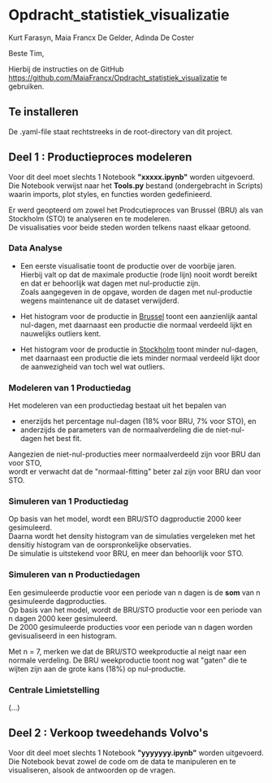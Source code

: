 # Opdracht_statistiek_visualizatie

Kurt Farasyn, Maia Francx De Gelder, Adinda De Coster


Beste Tim,

Hierbij de instructies on de GitHub https://github.com/MaiaFrancx/Opdracht_statistiek_visualizatie te gebruiken.

## Te installeren

De .yaml-file staat rechtstreeks in de root-directory van dit project.


## Deel 1 : Productieproces modeleren

Voor dit deel moet slechts 1 Notebook <b>"xxxxx.ipynb"</b> worden uitgevoerd.
Die Notebook verwijst naar het <b>Tools.py</b> bestand (ondergebracht in Scripts) waarin imports, plot styles, en functies worden gedefinieerd.

Er werd geopteerd om zowel het Prodcutieproces van Brussel (BRU) als van Stockholm (STO) te analyseren en te modeleren. <br>
De visualisaties voor beide steden worden telkens naast elkaar getoond. <br>


### Data Analyse

- Een eerste visualisatie toont de productie over de voorbije jaren. <br>
Hierbij valt op dat de maximale productie (rode lijn) nooit wordt bereikt en dat er behoorlijk wat dagen met nul-productie zijn. <br>
Zoals aangegeven in de opgave, worden de dagen met nul-productie wegens maintenance uit de dataset verwijderd. <br>

- Het histogram voor de productie in <u>Brussel</u> toont een aanzienlijk aantal nul-dagen, met daarnaast een productie die normaal verdeeld lijkt en nauwelijks outliers kent.

- Het histogram voor de productie in <u>Stockholm</u> toont minder nul-dagen, met daarnaast een productie die iets minder normaal verdeeld lijkt door de aanwezigheid van toch wel wat outliers.


### Modeleren van 1 Productiedag

Het modeleren van een productiedag bestaat uit het bepalen van <br>
- enerzijds het percentage nul-dagen (18% voor BRU, 7% voor STO), en <br>
- anderzijds de parameters van de normaalverdeling die de niet-nul-dagen het best fit. <br>

Aangezien de niet-nul-producties meer normaalverdeeld zijn voor BRU dan voor STO, <br>
wordt er verwacht dat de "normaal-fitting" beter zal zijn voor BRU dan voor STO. <br>


### Simuleren van 1 Productiedag

Op basis van het model, wordt een BRU/STO dagproductie 2000 keer gesimuleerd. <br>
Daarna wordt het density histogram van de simulaties vergeleken met het densitiy histogram van de oorspronkelijke observaties. <br>
De simulatie is uitstekend voor BRU, en meer dan behoorlijk voor STO. <br>


### Simuleren van n Productiedagen

Een gesimuleerde productie voor een periode van n dagen is de <b>som</b> van n gesimuleerde dagproducties. <br>
Op basis van het model, wordt de BRU/STO productie voor een periode van n dagen 2000 keer gesimuleerd. <br>
De 2000 gesimuleerde producties voor een periode van n dagen worden gevisualiseerd in een histogram.

Met n = 7, merken we dat de BRU/STO weekproductie al neigt naar een normale verdeling.
De BRU weekproductie toont nog wat "gaten" die te wijten zijn aan de grote kans (18%) op nul-productie.


### Centrale Limietstelling

(...)




## Deel 2 : Verkoop tweedehands Volvo's

Voor dit deel moet slechts 1 Notebook <b>"yyyyyyy.ipynb"</b> worden uitgevoerd.
Die Notebook bevat zowel de code om de data te manipuleren en te visualiseren, alsook de antwoorden op de vragen.

